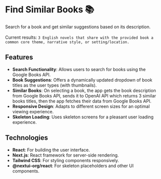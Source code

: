 # Find Similar Books 📚

Search for a book and get similar suggestions based on its description.
<br/><br/>Current results: ``3 English novels that share with the provided book a common core theme, narrative style, or setting/location.``

## Features

- **Search Functionality**: Allows users to search for books using the Google Books API.
- **Book Suggestions**: Offers a dynamically updated dropdown of book titles as the user types (with thumbnails).
- **Similar Books**: On selecting a book, the app gets the book description from Google Books API, sends it to OpenAI API which returns 3 similar books titles, then the app fetches their data from Google Books API.
- **Responsive Design**: Adapts to different screen sizes for an optimal viewing experience.
- **Skeleton Loading**: Uses skeleton screens for a pleasant user loading experience.

## Technologies

- **React**: For building the user interface.
- **Next.js**: React framework for server-side rendering.
- **Tailwind CSS**: For styling components responsively.
- **@nextui-org/react**: For skeleton placeholders and other UI components.
